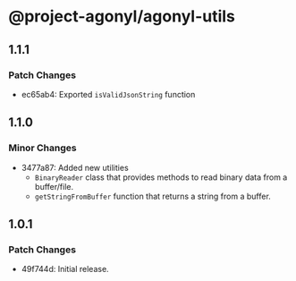 # @project-agonyl/agonyl-utils

## 1.1.1

### Patch Changes

- ec65ab4: Exported `isValidJsonString` function

## 1.1.0

### Minor Changes

- 3477a87: Added new utilities
  - `BinaryReader` class that provides methods to read binary data from a buffer/file.
  - `getStringFromBuffer` function that returns a string from a buffer.

## 1.0.1

### Patch Changes

- 49f744d: Initial release.
